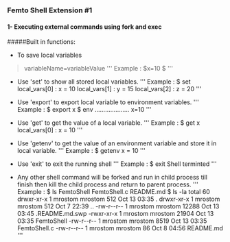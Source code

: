 ### Femto Shell Extension #1
#### 1- Executing external commands using fork and exec
#####Built in functions:
- To save local variables
> variableName=variableValue
'''
Example :
	$x=10
	$
'''

- Use 'set' to show all stored local variables.
'''
Example :
	 $ set
	local_vars[0] : x = 10
	local_vars[1] : y = 15
	local_vars[2] : z = 20
'''

- Use 'export' to export local variable to environment variables.
'''
Example :
	$ export x
	$ env
	....................
	x=10
'''

- Use 'get' to get the value of a local variable. 
'''
Example :
	$ get x
	local_vars[0] : x = 10
'''

- Use 'getenv' to get the value of an environment variable and store it in local variable.
'''
Example :
	$ getenv 
	x = 10
'''

- Use 'exit' to exit the running shell
'''
Example :
	$ exit
	Shell terminted
'''

- Any other shell command will be forked and run in child process till finish then kill the child process and return to parent process.
'''
Example :
	$ ls
	FemtoShell  FemtoShell.c  README.md
	$ ls -la
	total 60
	drwxr-xr-x 1 mrostom mrostom   512 Oct 13 03:35 .
	drwxr-xr-x 1 mrostom mrostom   512 Oct  7 22:39 ..
	-rw-r--r-- 1 mrostom mrostom 12288 Oct 13 03:45 .README.md.swp
	-rwxr-xr-x 1 mrostom mrostom 21904 Oct 13 03:35 FemtoShell
	-rw-r--r-- 1 mrostom mrostom  8519 Oct 13 03:35 FemtoShell.c
	-rw-r--r-- 1 mrostom mrostom    86 Oct  8 04:56 README.md
'''
